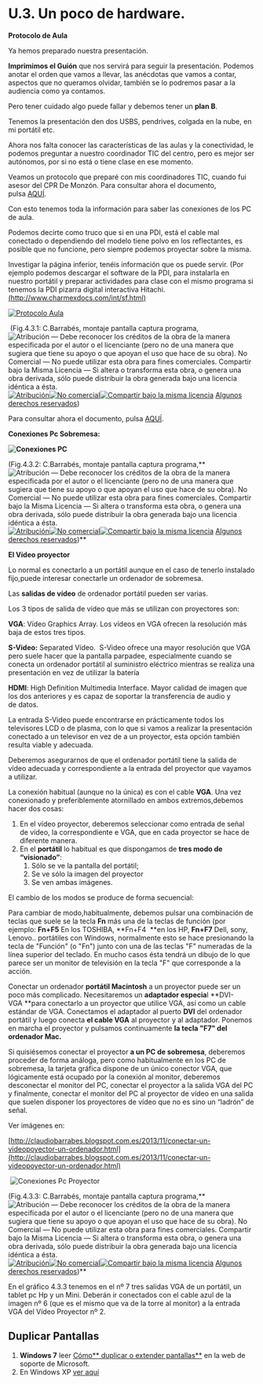 # U.3. Un poco de hardware.

**Protocolo de Aula**

Ya hemos preparado nuestra presentación.

**Imprimimos el Guión** que nos servirá para seguir la presentación. Podemos anotar el orden que vamos a llevar, las anécdotas que vamos a contar, aspectos que no queramos olvidar, también se lo podremos pasar a la audiencia como ya contamos. 

Pero tener cuidado algo puede fallar y debemos tener un **plan B**.

Tenemos la presentación den dos USBS, pendrives, colgada en la nube, en mi portátil etc.

Ahora nos falta conocer las características de las aulas y la conectividad, le podemos preguntar a nuestro coordinador TIC del centro, pero es mejor ser autónomos, por si no está o tiene clase en ese momento.

Veamos un protocolo que preparé con mis coordinadores TIC, cuando fui asesor del CPR De Monzón. Para consultar ahora el documento, pulsa [AQUÍ](http://www.catedu.es/Escuela20_Secundaria/images/documentos/protocolo_3x.pdf).

Con esto tenemos toda la información para saber las conexiones de los PC de aula.

Podemos decirte como truco que si en una PDI, está el cable mal conectado o dependiendo del modelo tiene polvo en los reflectantes, es posible que no funcione, pero siempre podemos proyectar sobre la misma.

Investigar la página inferior, tenéis información que os puede servir. (Por ejemplo podemos descargar el software de la PDI, para instalarla en nuestro portátil y preparar actividades para clase con el mismo programa si tenemos la PDI pizarra digital interactiva Hitachi. [(http://www.charmexdocs.com/int/sf.html)]((http://www.charmexdocs.com/int/sf.html))


[![Protocolo Aula](img/protocoloaula.png "Protocolo Aula")](http://catedu.es/Pizarra_Secundaria/index.php?option=com_content&view=article&id=387:protocolo-de-aula-escuela-20&catid=1:timas-noticias&Itemid=125 "Para consultar ahora el documento, pulsa AQUÍ.")



 (Fig.4.3.1: C.Barrabés, montaje pantalla captura programa, ![Atribución — Debe reconocer los créditos de la obra de la manera especificada por el autor o el licenciante (pero no de una manera que sugiera que tiene su apoyo o que apoyan el uso que hace de su obra). No Comercial — No puede utilizar esta obra para fines comerciales. Compartir bajo la Misma Licencia — Si altera o transforma esta obra, o genera una obra derivada, sólo puede distribuir la obra generada bajo una licencia idéntica a ésta.](img/1algunosderechosreservados.png "Licencia Atribución, no comercial y Compartir bajo la Misma Licencia")[![Atribución](http://l.yimg.com/g/images/spaceout.gif "Atribución")![No comercial](http://l.yimg.com/g/images/spaceout.gif "No comercial")![Compartir bajo la misma licencia](http://l.yimg.com/g/images/spaceout.gif "Compartir bajo la misma licencia")](http://creativecommons.org/licenses/by-nc-sa/2.0/) [Algunos derechos reservados](http://creativecommons.org/licenses/by-nc-sa/2.0/deed.es "Derechos reservados. Atribución-NoComercial-CompartirIgual 2.0 Genérica (CC BY-NC-SA 2.0)"))


Para consultar ahora el documento, pulsa [AQUÍ](http://www.catedu.es/Escuela20_Secundaria/images/documentos/protocolo_3x.pdf).

**Conexiones Pc Sobremesa:**


**![Conexiones PC](img/Torre-PC.png "Ordenador con 2 tarjetas Gráficas")**



(Fig.4.3.2: C.Barrabés, montaje pantalla captura programa,** ![Atribución — Debe reconocer los créditos de la obra de la manera especificada por el autor o el licenciante (pero no de una manera que sugiera que tiene su apoyo o que apoyan el uso que hace de su obra). No Comercial — No puede utilizar esta obra para fines comerciales. Compartir bajo la Misma Licencia — Si altera o transforma esta obra, o genera una obra derivada, sólo puede distribuir la obra generada bajo una licencia idéntica a ésta.](img/1algunosderechosreservados.png "Licencia Atribución, no comercial y Compartir bajo la Misma Licencia")[![Atribución](http://l.yimg.com/g/images/spaceout.gif "Atribución")![No comercial](http://l.yimg.com/g/images/spaceout.gif "No comercial")![Compartir bajo la misma licencia](http://l.yimg.com/g/images/spaceout.gif "Compartir bajo la misma licencia")](http://creativecommons.org/licenses/by-nc-sa/2.0/) [Algunos derechos reservados](http://creativecommons.org/licenses/by-nc-sa/2.0/deed.es "Derechos reservados. Atribución-NoComercial-CompartirIgual 2.0 Genérica (CC BY-NC-SA 2.0)"))**


**El Vídeo proyector**

Lo normal es conectarlo a un portátil aunque en el caso de tenerlo instalado fijo,puede interesar conectarle un ordenador de sobremesa.

Las **salidas de vídeo** de ordenador portátil pueden ser varias.

Los 3 tipos de salida de vídeo que más se utilizan con proyectores son:

**VGA**: Vídeo Graphics Array. Los vídeos en VGA ofrecen la resolución más baja de estos tres tipos.

**S-Video:** Separated Vídeo.  S-Video ofrece una mayor resolución que VGA pero suele hacer que la pantalla parpadee, especialmente cuando se conecta un ordenador portátil al suministro eléctrico mientras se realiza una presentación en vez de utilizar la batería

**HDMI**: High Definition Multimedia Interface. Mayor calidad de imagen que los dos anteriores y es capaz de soportar la transferencia de audio y de datos.

La entrada S-Video puede encontrarse en prácticamente todos los televisores LCD o de plasma, con lo que si vamos a realizar la presentación conectado a un televisor en vez de a un proyector, esta opción también resulta viable y adecuada.

Deberemos asegurarnos de que el ordenador portátil tiene la salida de vídeo adecuada y correspondiente a la entrada del proyector que vayamos a utilizar.

La conexión habitual (aunque no la única) es con el cable **VGA**. Una vez conexionado y preferiblemente atornillado en ambos extremos,debemos hacer dos cosas:

1.  En el vídeo proyector, deberemos seleccionar como entrada de señal de vídeo, la correspondiente e VGA, que en cada proyector se hace de diferente manera.
2.  En el **portátil** lo habitual es que dispongamos de **tres modo de “visionado”**:
    1.  Sólo se ve la pantalla del portátil;
    2.  Se ve sólo la imagen del proyector
    3.  Se ven ambas imágenes.

El cambio de los modos se produce de forma secuencial:

Para cambiar de modo,habitualmente, debemos pulsar una combinación de teclas que suele se la tecla **Fn** más una de la teclas de función (por ejemplo: **Fn+F5** En los TOSHIBA, **Fn+F4  **en los HP, **Fn+F7** Dell, sony, Lenovo.. portátiles con Windows, normalmente esto se hace presionando la tecla de "Función" (o "Fn") junto con una de las teclas "F" numeradas de la línea superior del teclado. En mucho casos ésta tendrá un dibujo de lo que parece ser un monitor de televisión en la tecla "F" que corresponde a la acción.

Conectar un ordenador **portátil Macintosh** a un proyector puede ser un poco más complicado. Necesitaremos un **adaptador especia**l **DVI-VGA **para conectarlo a un proyector que utilice VGA, así como un cable estándar de VGA. Conectamos el adaptador al puerto **DVI** del ordenador portátil y luego conecta **el cable VGA** al proyector y al adaptador. Ponemos en marcha el proyector y pulsamos continuamente **la tecla "F7" del ordenador Mac.**

Si quisiésemos conectar el proyector **a un PC de sobremesa**, deberemos proceder de forma análoga, pero como habitualmente en los PC de sobremesa, la tarjeta gráfica dispone de un único conector VGA, que lógicamente está ocupado por la conexión al monitor, deberemos desconectar el monitor del PC, conectar el proyector a la salida VGA del PC y finalmente, conectar el monitor del PC al proyector de vídeo en una salida que suelen disponer los proyectores de vídeo que no es sino un “ladrón” de señal.

Ver imágenes en:

[http://claudiobarrabes.blogspot.com.es/2013/11/conectar-un-videopoyector-un-ordenador.html](http://claudiobarrabes.blogspot.com.es/2013/11/conectar-un-videopoyector-un-ordenador.html)


 ![Conexiones Pc Proyector](img/conexionesvideopoyextorport.png "Conexiones")



(Fig.4.3.3: C.Barrabés, montaje pantalla captura programa,** ![Atribución — Debe reconocer los créditos de la obra de la manera especificada por el autor o el licenciante (pero no de una manera que sugiera que tiene su apoyo o que apoyan el uso que hace de su obra). No Comercial — No puede utilizar esta obra para fines comerciales. Compartir bajo la Misma Licencia — Si altera o transforma esta obra, o genera una obra derivada, sólo puede distribuir la obra generada bajo una licencia idéntica a ésta.](img/1algunosderechosreservados.png "Licencia Atribución, no comercial y Compartir bajo la Misma Licencia")[![Atribución](http://l.yimg.com/g/images/spaceout.gif "Atribución")![No comercial](http://l.yimg.com/g/images/spaceout.gif "No comercial")![Compartir bajo la misma licencia](http://l.yimg.com/g/images/spaceout.gif "Compartir bajo la misma licencia")](http://creativecommons.org/licenses/by-nc-sa/2.0/) [Algunos derechos reservados](http://creativecommons.org/licenses/by-nc-sa/2.0/deed.es "Derechos reservados. Atribución-NoComercial-CompartirIgual 2.0 Genérica (CC BY-NC-SA 2.0)"))**


En el gráfico 4.3.3 tenemos en el nº 7 tres salidas VGA de un portátil, un tablet pc Hp y un Mini. Deberán ir conectados con el cable azul de la imagen nº 6 (que es el mismo que va de la torre al monitor) a la entrada VGA del Vídeo Proyector nº 2.

## Duplicar Pantallas

1.  **Windows 7** leer [Cómo** duplicar o extender pantallas**](http://support.microsoft.com/kb/2469705/es?WT.mc_id=KB_TEXTO_ESES#1) en la web de soporte de Microsoft.
2.  En Windows XP [ver aquí](http://support.microsoft.com/kb/307873/es)

